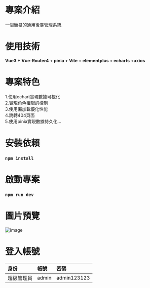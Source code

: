# 專案介紹
一個簡易的通用後臺管理系統
# 使用技術
**Vue3 + Vue-Router4 + pinia + Vite + elementplus + echarts +axios** 
# 專案特色
1.使用echart實現數據可視化  
2.實現角色權限的控制  
3.使用懶加載優化性能  
4.跳轉404頁面  
5.使用pinia實現數據持久化...
# 安裝依賴
### `npm install`
# 啟動專案
### `npm run dev`
# 圖片預覽
![image](https://github.com/user-attachments/assets/c4130fa2-bfa0-48cd-9196-a2834662c043)
# 登入帳號
| 身份 | 帳號 | 密碼 |
| :-----| :---- | :---- |
| 超級管理員 | admin | admin123123 |


